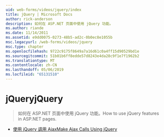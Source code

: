 ```yaml
---
uid: web-forms/videos/jquery/index
title: jQuery | Microsoft Docs
author: rick-anderson
description: 如何在 ASP.NET 页面中使用 jQuery 功能。
ms.author: riande
ms.date: 11/14/2011
ms.assetid: e9dd0075-0273-48b5-ad2c-0b0ec8e1055b
msc.legacyurl: /web-forms/videos/jquery
msc.type: chapter
ms.openlocfilehash: 9722c9175f8649a7a16d61c0a4ff15d90529bd1e
ms.sourcegitcommit: 51b01b6ff8edde57d8243e4da28c9f1e7f1962b2
ms.translationtype: MT
ms.contentlocale: zh-CN
ms.lasthandoff: 05/06/2019
ms.locfileid: "65131510"
---
```

# <a name="jquery"></a><span data-ttu-id="7599a-103">jQuery</span><span class="sxs-lookup"><span data-stu-id="7599a-103">jQuery</span></span>

> <span data-ttu-id="7599a-104">如何在 ASP.NET 页面中使用 jQuery 功能。</span><span class="sxs-lookup"><span data-stu-id="7599a-104">How to use jQuery features in ASP.NET pages.</span></span>

- [<span data-ttu-id="7599a-105">使用 jQuery 调用 Ajax</span><span class="sxs-lookup"><span data-stu-id="7599a-105">Make Ajax Calls Using jQuery</span></span>](how-do-i-make-ajax-calls-using-jquery.md)

